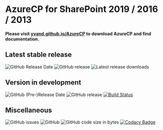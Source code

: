 # AzureCP for SharePoint 2019 / 2016 / 2013

**Please visit [yvand.github.io/AzureCP](https://yvand.github.io/AzureCP/) to download AzureCP and find documentation.**

## Latest stable release

![GitHub Release Date](https://img.shields.io/github/release-date/Yvand/AzureCP.svg)
![GitHub release](https://img.shields.io/github/release/Yvand/AzureCP.svg)
![Latest release downloads](https://img.shields.io/github/downloads/Yvand/AzureCP/latest/total.svg)

## Version in development

![GitHub (Pre-)Release Date](https://img.shields.io/github/release-date-pre/Yvand/AzureCP.svg)
![GitHub release](https://img.shields.io/github/release-pre/Yvand/AzureCP.svg)
[![Build Status](https://dev.azure.com/YvanDev/AzureCP/_apis/build/status/Compile?branchName=dev)](https://dev.azure.com/YvanDev/AzureCP/_build/latest?definitionId=5&branchName=dev)

## Miscellaneous

![GitHub issues](https://img.shields.io/github/issues/Yvand/AzureCP.svg)
![GitHub](https://img.shields.io/github/license/Yvand/AzureCP.svg)
![GitHub code size in bytes](https://img.shields.io/github/languages/code-size/Yvand/AzureCP.svg)
[![Codacy Badge](https://api.codacy.com/project/badge/Grade/85714471b5164dda84c4e53b7f5b85a9)](https://www.codacy.com/app/Yvand/AzureCP?utm_source=github.com&amp;utm_medium=referral&amp;utm_content=Yvand/AzureCP&amp;utm_campaign=Badge_Grade)

